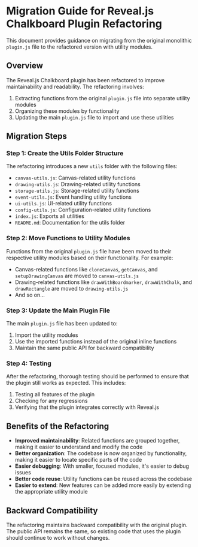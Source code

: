 # Migration Guide for Reveal.js Chalkboard Plugin Refactoring

This document provides guidance on migrating from the original monolithic `plugin.js` file to the refactored version with utility modules.

## Overview

The Reveal.js Chalkboard plugin has been refactored to improve maintainability and readability. The refactoring involves:

1. Extracting functions from the original `plugin.js` file into separate utility modules
2. Organizing these modules by functionality
3. Updating the main `plugin.js` file to import and use these utilities

## Migration Steps

### Step 1: Create the Utils Folder Structure

The refactoring introduces a new `utils` folder with the following files:

- `canvas-utils.js`: Canvas-related utility functions
- `drawing-utils.js`: Drawing-related utility functions
- `storage-utils.js`: Storage-related utility functions
- `event-utils.js`: Event handling utility functions
- `ui-utils.js`: UI-related utility functions
- `config-utils.js`: Configuration-related utility functions
- `index.js`: Exports all utilities
- `README.md`: Documentation for the utils folder

### Step 2: Move Functions to Utility Modules

Functions from the original `plugin.js` file have been moved to their respective utility modules based on their functionality. For example:

- Canvas-related functions like `cloneCanvas`, `getCanvas`, and `setupDrawingCanvas` are moved to `canvas-utils.js`
- Drawing-related functions like `drawWithBoardmarker`, `drawWithChalk`, and `drawRectangle` are moved to `drawing-utils.js`
- And so on...

### Step 3: Update the Main Plugin File

The main `plugin.js` file has been updated to:

1. Import the utility modules
2. Use the imported functions instead of the original inline functions
3. Maintain the same public API for backward compatibility

### Step 4: Testing

After the refactoring, thorough testing should be performed to ensure that the plugin still works as expected. This includes:

1. Testing all features of the plugin
2. Checking for any regressions
3. Verifying that the plugin integrates correctly with Reveal.js

## Benefits of the Refactoring

- **Improved maintainability**: Related functions are grouped together, making it easier to understand and modify the code
- **Better organization**: The codebase is now organized by functionality, making it easier to locate specific parts of the code
- **Easier debugging**: With smaller, focused modules, it's easier to debug issues
- **Better code reuse**: Utility functions can be reused across the codebase
- **Easier to extend**: New features can be added more easily by extending the appropriate utility module

## Backward Compatibility

The refactoring maintains backward compatibility with the original plugin. The public API remains the same, so existing code that uses the plugin should continue to work without changes. 